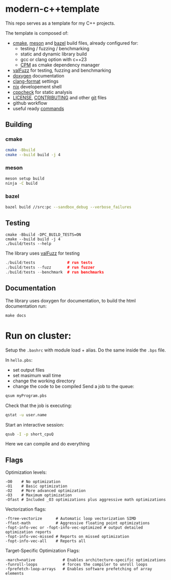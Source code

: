 # modern-c++template

This repo serves as a template for my C++ projects.

The template is composed of:

- [cmake](./CMakeLists.txt), [meson](./meson.build) and [bazel](https://bazel.build/) build files, already configured for:
    - testing / fuzzing / benchmarking
    - static and dynamic library build
    - gcc or clang option with c++23
    - [CPM](https://github.com/cpm-cmake/CPM.cmake) as cmake dependency manager
- [valFuzz](https://github.com/San7o/valFuzz) for testing, fuzzing and benchmarking
- [doxygen](./doxtgen.conf) documentation
- [clang-format](./.clang-format) settings
- [nix](./flake.nix) developement shell
- [cppcheck](https://cppcheck.sourceforge.io/) for static analysis 
- [LICENSE](./LICENSE), [CONTRIBUTING](./CONTRIBUTING.md) and other [git](./.gitattributes) files
- github workflow
- useful ready [commands](./Makefile)

## Building

### cmake
```bash
cmake -Bbuild
cmake --build build -j 4
```
### meson
```bash
meson setup build
ninja -C build
```
### bazel
```bash
bazel build //src:pc --sandbox_debug --verbose_failures
```

## Testing
```
cmake -Bbuild -DPC_BUILD_TESTS=ON
cmake --build build -j 4
./build/tests --help
```
The library uses [valFuzz](https://github.com/San7o/valFuzz) for testing
```c++
./build/tests              # run tests
./build/tests --fuzz       # run fuzzer
./build/tests --benchmark  # run benchmarks
```

## Documentation

The library uses doxygen for documentation, to build the html documentation run:
```
make docs
```

# Run on cluster:
Setup the `.bashrc` with module load + alias.
Do the same inside the `.bps` file.

In `hello.pbs`:
- set output files
- set masimum wall time
- change the working directory
- change the code to be compiled
Send a job to the queue:
```bash
qsum myProgram.pbs
```
Check that the job is executing:
```bash
qstat -u user.name
```
Start an interactive session:
```bash
qsub -I -p short_cpuQ
```
Here we can compile and do everything

## Flags
Optimization levels:
```
-O0    # No optimization
-O1    # Basic optimization
-O2    # More advanced optimization
-O3    # Maximum optimization
-Ofast # Included _O3 optimizations plus aggressive math optimizations
```
Vectorization flags:
```
-ftree-vectorize      # Automatic loop vectorization SIMD
-ffast-math           # Aggressive floating point optimizations
-fopt-info-vec or -fopt-info-vec-optimized # output detailed optimization reports
-fopt-info-vec-missed # Reports on missed optimization
-fopt-info-vec-all    # Reports all
```
Target-Specific Optimization Flags:
```
-march=native            # Enables architecture-specific optimizations
-funroll-loops           # forces the compiler to unroll loops
-fprefetch-loop-arrays   # Enables software prefetching of array elements
```
